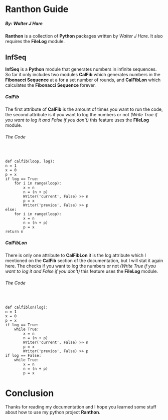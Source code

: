 # Ranthon Guide
##### By: *Walter J Hare*
**Ranthon** is a collection of **Python** packages written by *Walter J Hare*. It also requires the **FileLog** module.
## InfSeq
**InfSeq** is a **Python** module that generates numbers in infinite sequences. So far it only includes two modules **CalFib** which generates numbers in the **Fibonacci Sequence** at a for a set number of rounds, and **CalFibLon**  which calculates the **Fibonacci Sequence** forever.
##### CalFib
The first attribute of **CalFib** is the amount of times you want to run the code, the second attribute is if you want to log the numbers or not *(Write True if you want to log it and False if you don't)* this feature uses the **FileLog** module.
###### The Code
&nbsp;

    def calfib(loop, log):
    n = 1
    x = 0
    p = x
    if log == True:
        for i in range(loop):
            x = n
            n = (n + p)
            Writer('current', False) >> n
            p = x
            Writer('previos', False) >> p
    else:
        for i in range(loop):
            x = n
            n = (n + p)
            p = x
    return n
##### CalFibLon
There is only one attribute to **CalFibLon** it is the log attribute which I mentioned on the **CalFib** section of the documentation, but I will stat it again here. The checks  if you want to log the numbers or not *(Write True if you want to log it and False if you don't)* this feature uses the **FileLog** module.
###### The Code
&nbsp;

    def calfiblon(log):
    n = 1
    x = 0
    p = x
    if log == True:
        while True:
            x = n
            n = (n + p)
            Writer('current', False) >> n
            p = x
            Writer('previos', False) >> p
    if log == False:
        while True:
            x = n
            n = (n + p)
            p = x

# Conclusion
Thanks for reading my documentation and I hope you learned some stuff about how to use my python project **Ranthon**.